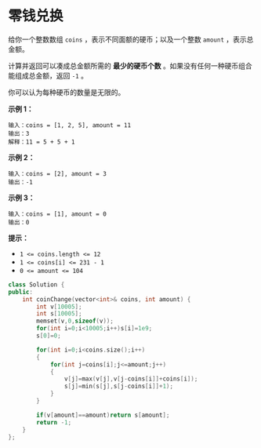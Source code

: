 # 零钱兑换





给你一个整数数组 `coins` ，表示不同面额的硬币；以及一个整数 `amount` ，表示总金额。

计算并返回可以凑成总金额所需的 **最少的硬币个数** 。如果没有任何一种硬币组合能组成总金额，返回 `-1` 。

你可以认为每种硬币的数量是无限的。

 

**示例 1：**

```
输入：coins = [1, 2, 5], amount = 11
输出：3 
解释：11 = 5 + 5 + 1
```

**示例 2：**

```
输入：coins = [2], amount = 3
输出：-1
```

**示例 3：**

```
输入：coins = [1], amount = 0
输出：0
```

 

**提示：**

- `1 <= coins.length <= 12`
- `1 <= coins[i] <= 231 - 1`
- `0 <= amount <= 104`



```c++
class Solution {
public:
    int coinChange(vector<int>& coins, int amount) {
        int v[10005];
        int s[10005];
        memset(v,0,sizeof(v));
        for(int i=0;i<10005;i++)s[i]=1e9;
        s[0]=0;

        for(int i=0;i<coins.size();i++)
        {
            for(int j=coins[i];j<=amount;j++)
            {
                v[j]=max(v[j],v[j-coins[i]]+coins[i]);
                s[j]=min(s[j],s[j-coins[i]]+1);
            }
        }

        if(v[amount]==amount)return s[amount];
        return -1;
    }
};
```


